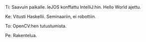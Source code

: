  Ti:
    Saavuin paikalle. leJOS konffattu IntelliJ:hin. Hello World ajettu.

Ke:
    Vitusti Haskellii. Seminaariin, ei robottiin.

To:
    OpenCV:hen tutustumista.

Pe:
    Rakentelua.
